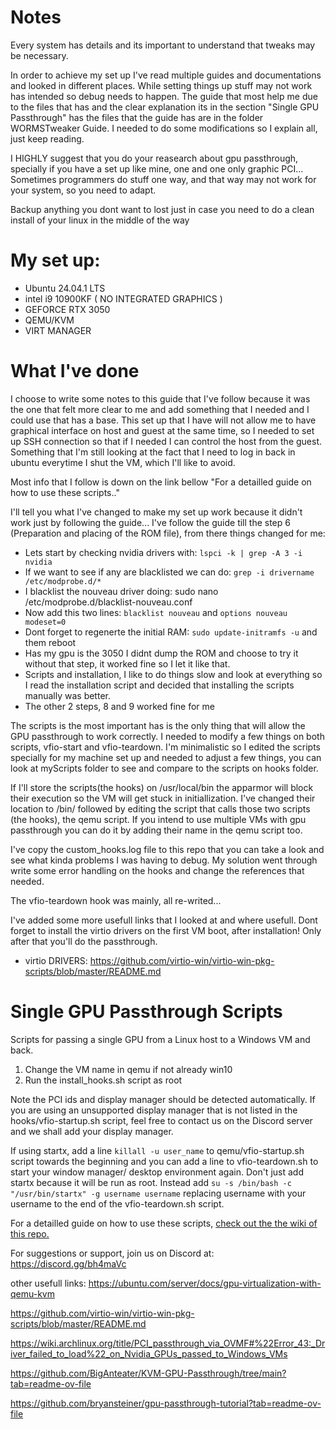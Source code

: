 # Notes

Every system has details and its important to understand that tweaks may be necessary.

In order to achieve my set up I've read multiple guides and documentations and looked in different places. While setting things up stuff may not work has intended so debug needs to happen. The guide that most help me due to the files that has and the clear explanation its in the section "Single GPU Passthrough" has the files that the guide has are in the folder WORMSTweaker Guide. I needed to do some modifications so I explain all, just keep reading.

I HIGHLY suggest that you do your reasearch about gpu passthrough, specially if you have a set up like mine, one and one only graphic PCI... Sometimes programmers do stuff one way, and that way may not work for your system, so you need to adapt.

Backup anything you dont want to lost just in case you need to do a clean install of your linux in the middle of the way

# My set up:
- Ubuntu 24.04.1 LTS
- intel i9 10900KF ( NO INTEGRATED GRAPHICS )
- GEFORCE RTX 3050
- QEMU/KVM
- VIRT MANAGER

# What I've done

I choose to write some notes to this guide that I've follow because it was the one that felt more clear to me and add something that I needed and I could use that has a base. This set up that I have will not allow me to have graphical interface on host and guest at the same time, so I needed to set up SSH connection so that if I needed I can control the host from the guest. Something that I'm still looking at the fact that I need to log in back in ubuntu everytime I shut the VM, which I'll like to avoid. 

Most info that I follow is down on the link bellow "For a detailled guide on how to use these scripts.."

I'll tell you what I've changed to make my set up work because it didn't work just by following the guide... I've follow the guide till the step 6 (Preparation and placing of the ROM file), from there things changed for me:
- Lets start by checking nvidia drivers with: `lspci -k | grep -A 3 -i nvidia`
- If we want to see if any are blacklisted we can do: `grep -i drivername /etc/modprobe.d/*`
- I blacklist the nouveau driver doing: sudo nano /etc/modprobe.d/blacklist-nouveau.conf
- Now add this two lines: `blacklist nouveau` and `options nouveau modeset=0`
- Dont forget to regenerte the initial RAM: `sudo update-initramfs -u` and them reboot
- Has my gpu is the 3050 I didnt dump the ROM and choose to try it without that step, it worked fine so I let it like that.
- Scripts and installation, I like to do things slow and look at everything so I read the installation script and decided that installing the scripts manually was better.
- The other 2 steps, 8 and 9 worked fine for me

The scripts is the most important has is the only thing that will allow the GPU passthrough to work correctly. I needed to modify a few things on both scripts, vfio-start and vfio-teardown. I'm minimalistic so I edited the scripts specially for my machine set up and needed to adjust a few things, you can look at myScripts folder to see and compare to the scripts on hooks folder.

If I'll store the scripts(the hooks) on /usr/local/bin the apparmor will block their execution so the VM will get stuck in initiallization. I've changed their location to /bin/ followed by editing the script that calls those two scripts (the hooks), the qemu script. If you intend to use multiple VMs with gpu passthrough you can do it by adding their name in the qemu script too.

I've copy the custom_hooks.log file to this repo that you can take a look and see what kinda problems I was having to debug. My solution went through write some error handling on the hooks and change the references that needed.

The vfio-teardown hook was mainly, all re-writed...

I've added some more usefull links that I looked at and where usefull. Dont forget to install the virtio drivers on the first VM boot, after installation! Only after that you'll do the passthrough.
- virtio DRIVERS: https://github.com/virtio-win/virtio-win-pkg-scripts/blob/master/README.md

# Single GPU Passthrough Scripts

Scripts for passing a single GPU from a Linux host to a Windows VM and back.

1. Change the VM name in qemu if not already win10
2. Run the install_hooks.sh script as root

Note the PCI ids and display manager should be detected automatically. If you are using an unsupported display manager that is not listed in the hooks/vfio-startup.sh script, feel free to contact us on the Discord server and we shall add your display manager.

If using startx, add a line `killall -u user_name` to qemu/vfio-startup.sh script towards the beginning and you can add a line to vfio-teardown.sh to start your window manager/ desktop environment again. Don't just add startx because it will be run as root. Instead add `su -s /bin/bash -c "/usr/bin/startx" -g username username` replacing username with your username to the end of the vfio-teardown.sh script.

For a detailled guide on how to use these scripts, [check out the the wiki of this repo.](https://gitlab.com/risingprismtv/single-gpu-passthrough/-/wikis/home)

For suggestions or support, join us on Discord at: https://discord.gg/bh4maVc

other usefull links:
https://ubuntu.com/server/docs/gpu-virtualization-with-qemu-kvm

https://github.com/virtio-win/virtio-win-pkg-scripts/blob/master/README.md

https://wiki.archlinux.org/title/PCI_passthrough_via_OVMF#%22Error_43:_Driver_failed_to_load%22_on_Nvidia_GPUs_passed_to_Windows_VMs

https://github.com/BigAnteater/KVM-GPU-Passthrough/tree/main?tab=readme-ov-file

https://github.com/bryansteiner/gpu-passthrough-tutorial?tab=readme-ov-file
